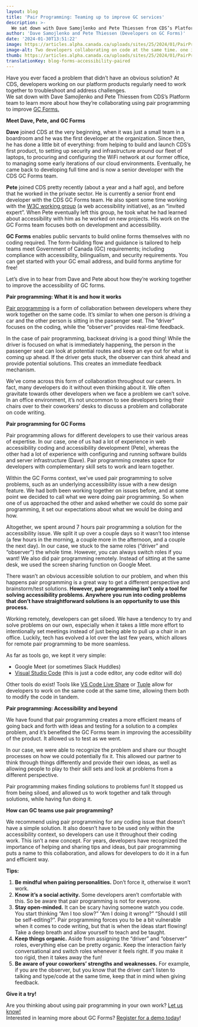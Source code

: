 ```yaml
---
layout: blog
title: 'Pair Programming: Teaming up to improve GC services'
description: >-
  We sat down with Dave Samojlenko and Pete Thiessen from CDS’s Platform team to learn more about how they’re collaborating using pair programming to improve GC Forms.
author: 'Dave Samojlenko and Pete Thiessen (Developers on GC Forms)'
date: '2024-01-30T13:51:22'
image: https://articles.alpha.canada.ca/uploads/sites/25/2024/01/PairProgramming_011124_Blog.png
image-alt: Two developers collaborating on code at the same time. one is writing while the other is reviewing and providing real-time feedback.
thumb: https://articles.alpha.canada.ca/uploads/sites/25/2024/01/PairProgramming_011124_Blog.png
translationKey: blog-forms-accessibility-paired
---
```


<p>Have you ever faced a problem that didn’t have an obvious solution? At CDS, developers working on our platform products regularly need to work together to troubleshoot and address challenges.<br>We sat down with Dave Samojlenko and Pete Thiessen from CDS&#8217;s Platform team to learn more about how they&#8217;re collaborating using pair programming to improve <a href="https://articles.alpha.canada.ca/forms-formulaires/?utm_source=EN_Blog-forms-accessibility-paired&amp;utm_medium=Blog&amp;utm_campaign=forms_blogs" target="_blank" rel="noreferrer noopener">GC Forms.</a></p>



<p><strong>Meet Dave, Pete, and GC Forms</strong></p>



<p><strong>Dave</strong> joined CDS at the very beginning, when it was just a small team in a boardroom and he was the first developer at the organization. Since then, he has done a little bit of everything: from helping to build and launch CDS&#8217;s first product, to setting up security and infrastructure around our fleet of laptops, to procuring and configuring the WiFi network at our former office, to managing some early iterations of our cloud environments. Eventually, he came back to developing full time and is now a senior developer with the CDS GC Forms team.</p>



<p><strong>Pete</strong> joined CDS pretty recently (about a year and a half ago), and before that he worked in the private sector. He is currently a senior front end developer with the CDS GC Forms team. He also spent some time working with the <a href="https://www.w3.org/WAI/fundamentals/accessibility-intro/" target="_blank" rel="noreferrer noopener">W3C working group</a> (a web accessibility initiative), as an “invited expert”. When Pete eventually left this group, he took what he had learned about accessibility with him as he worked on new projects. His work on the GC Forms team focuses both on development and accessibility.&nbsp;</p>



<p><strong>GC Forms</strong> enables public servants to build online forms themselves with no coding required. The form-building flow and guidance is tailored to help teams meet Government of Canada (GC) requirements; including compliance with accessibility, bilingualism, and security requirements. You can get started with your GC email address, and build forms anytime for free!&nbsp;</p>



<p>Let’s dive in to hear from Dave and Pete about how they’re working together to improve the accessibility of GC forms.&nbsp;&nbsp;&nbsp;</p>



<p><strong>Pair programming: What it is and how it works</strong></p>



<p><a href="https://www.btb.termiumplus.gc.ca/tpv2alpha/alpha-eng.html?lang=eng&amp;i=1&amp;srchtxt=pair+programming&amp;index=alt&amp;codom2nd_wet=1#resultrecs" target="_blank" rel="noreferrer noopener">Pair programming</a> is a form of collaboration between developers where they work together on the same code. It’s similar to when one person is driving a car and the other person is sitting in the passenger seat. The “driver” focuses on the coding, while the “observer” provides real-time feedback.&nbsp;</p>



<p>In the case of pair programming, backseat driving is a good thing! While the driver is focused on what is immediately happening, the person in the passenger seat can look at potential routes and keep an eye out for what is coming up ahead. If the driver gets stuck, the observer can think ahead and provide potential solutions. This creates an immediate feedback mechanism.</p>



<p>We’ve come across this form of collaboration throughout our careers. In fact, many developers do it without even thinking about it. We often gravitate towards other developers when we face a problem we can’t solve. In an office environment, it’s not uncommon to see developers bring their chairs over to their coworkers’ desks to discuss a problem and collaborate on code writing.</p>



<p><strong>Pair programming for GC Forms&nbsp;</strong></p>



<p>Pair programming allows for different developers to use their various areas of expertise. In our case, one of us had a lot of experience in web accessibility coding and accessibility development (Pete), whereas the other had a lot of experience with configuring and running software builds and server infrastructure (Dave). Pair programming creates space for developers with complementary skill sets to work and learn together.&nbsp;</p>



<p>Within the GC Forms context, we’ve used pair programming to solve problems, such as an underlying accessibility issue with a new design feature. We had both been working together on issues before, and at some point we decided to call what we were doing pair programming. So when one of us approached the other and asked whether we could do some pair programming, it set our expectations about what we would be doing and how.&nbsp;</p>



<p>Altogether, we spent around 7 hours pair programming a solution for the accessibility issue. We split it up over a couple days so it wasn’t too intense (a few hours in the morning, a couple more in the afternoon, and a couple the next day). In our case, we stuck to the same roles (“driver” and “observer”) the whole time. However, you can always switch roles if you want! We also did pair programming remotely. Instead of sitting at the same desk, we used the screen sharing function on Google Meet.&nbsp;</p>



<p>There wasn’t an obvious accessible solution to our problem, and when this happens pair programming is a great way to get a different perspective and brainstorm/test solutions. <strong>However, pair programming isn’t only a tool for solving accessibility problems. Anywhere you run into coding problems that don’t have straightforward solutions is an opportunity to use this process.&nbsp;</strong></p>



<p>Working remotely, developers can get siloed. We have a tendency to try and solve problems on our own, especially when it takes a little more effort to intentionally set meetings instead of just being able to pull up a chair in an office. Luckily, tech has evolved a lot over the last few years, which allows for remote pair programming to be more seamless.&nbsp;</p>



<p>As far as tools go, we kept it very simple:&nbsp;</p>



<ul>
<li>Google Meet (or sometimes Slack Huddles)</li>



<li><a href="https://code.visualstudio.com/" target="_blank" rel="noreferrer noopener">Visual Studio Code</a> (this is just a code editor, any code editor will do)</li>
</ul>



<p>Other tools do exist! Tools like <a href="https://code.visualstudio.com/learn/collaboration/live-share" target="_blank" rel="noreferrer noopener">VS Code Live Share</a> or <a href="https://tuple.app/" target="_blank" rel="noreferrer noopener">Tuple</a> allow for developers to work on the same code at the same time, allowing them both to modify the code in tandem.</p>



<p><strong>Pair programming: Accessibility and beyond</strong></p>



<p>We have found that pair programming creates a more efficient means of going back and forth with ideas and testing for a solution to a complex problem, and it’s benefited the GC Forms team in improving the accessibility of the product. It allowed us to test as we went.</p>



<p>In our case, we were able to recognize the problem and share our thought processes on how we could potentially fix it. This allowed our partner to think through things differently and provide their own ideas, as well as allowing people to play to their skill sets and look at problems from a different perspective.&nbsp;</p>



<p>Pair programming makes finding solutions to problems fun! It stopped us from being siloed, and allowed us to work together and talk through solutions, while having fun doing it.</p>



<p><strong>How can GC teams use pair programming?</strong></p>



<p>We recommend using pair programming for any coding issue that doesn&#8217;t have a simple solution. It also doesn’t have to be used only within the accessibility context, so developers can use it throughout their coding work. This isn’t a new concept. For years, developers have recognized the importance of helping and sharing tips and ideas, but pair programming puts a name to this collaboration, and allows for developers to do it in a fun and efficient way.&nbsp;</p>



<p><strong>Tips:</strong></p>



<ol>
<li><strong>Be mindful when pairing personalities.</strong> Don’t force it, otherwise it won’t work.&nbsp;</li>



<li><strong>Know it’s a social activity.</strong> Some developers aren’t comfortable with this. So be aware that pair programming is not for everyone.&nbsp;</li>



<li><strong>Stay open-minded.</strong> It can be scary having someone watch you code. You start thinking “Am I too slow?” “Am I doing it wrong?” “Should I still be self-editing?”. Pair programming forces you to be a bit vulnerable when it comes to code writing, but that is when the ideas start flowing! Take a deep breath and allow yourself to teach and be taught.&nbsp;</li>



<li><strong>Keep things organic.</strong> Aside from assigning the “driver” and “observer” roles, everything else can be pretty organic. Keep the interaction fairly conversational and switch roles whenever it feels right. If you make it too rigid, then it takes away the fun!</li>



<li><strong>Be aware of your coworkers’ strengths and weaknesses.</strong> For example, if you are the observer, but you know that the driver can’t listen to talking and type/code at the same time, keep that in mind when giving feedback.&nbsp;</li>
</ol>



<p><strong>Give it a try!</strong></p>



<p>Are you thinking about using pair programming in your own work? <a href="mailto:cds-snc@servicecanada.gc.ca" target="_blank" rel="noreferrer noopener">Let us know!</a><br>Interested in learning more about GC Forms? <a href="https://articles.alpha.canada.ca/forms-formulaires/register-for-a-demo/?utm_source=EN_Blog-forms-accessibility-paired&amp;utm_medium=Blog+post&amp;utm_campaign=forms_blogs" target="_blank" rel="noreferrer noopener">Register for a demo today</a>!</p>


